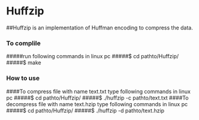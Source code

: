 # Huffzip
##Huffzip is an implementation of Huffman encoding to compress the data.
### To complile
#####run following commands in linux pc
#####$ cd pathto/Huffzip/
#####$ make
### How to use
####To compress file with name text.txt type following commands in linux pc
#####$ cd pathto/Huffzip/
#####$ ./huffzip -c pathto/text.txt
####To decompress file with name text.hzip type following commands in linux pc
#####$ cd pathto/Huffzip/
#####$ ./huffzip -d pathto/text.hzip
